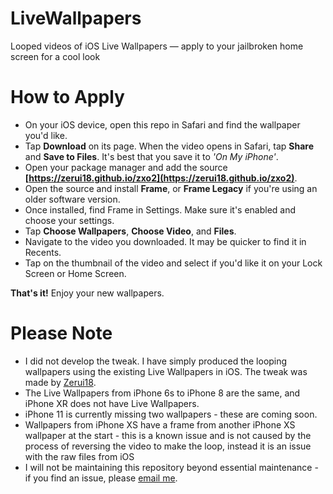 # LiveWallpapers
Looped videos of iOS Live Wallpapers — apply to your jailbroken home screen for a cool look

# How to Apply
* On your iOS device, open this repo in Safari and find the wallpaper you'd like.
* Tap **Download** on its page. When the video opens in Safari, tap **Share** and **Save to Files**. It's best that you save it to *'On My iPhone'*.
* Open your package manager and add the source **[https://zerui18.github.io/zxo2](https://zerui18.github.io/zxo2)**.
* Open the source and install **Frame**, or **Frame Legacy** if you're using an older software version.
* Once installed, find Frame in Settings. Make sure it's enabled and choose your settings.
* Tap **Choose Wallpapers**, **Choose Video**, and **Files**.
* Navigate to the video you downloaded. It may be quicker to find it in Recents.
* Tap on the thumbnail of the video and select if you'd like it on your Lock Screen or Home Screen.

**That's it!** Enjoy your new wallpapers.

# Please Note
* I did not develop the tweak. I have simply produced the looping wallpapers using the existing Live Wallpapers in iOS. The tweak was made by [Zerui18](https://github.com/zerui18/Frame).
* The Live Wallpapers from iPhone 6s to iPhone 8 are the same, and iPhone XR does not have Live Wallpapers.
* iPhone 11 is currently missing two wallpapers - these are coming soon.
* Wallpapers from iPhone XS have a frame from another iPhone XS wallpaper at the start - this is a known issue and is not caused by the process of reversing the video to make the loop, instead it is an issue with the raw files from iOS
* I will not be maintaining this repository beyond essential maintenance - if you find an issue, please [email me](mailto:live.wallpapers@itsnoahevans.co.uk).
